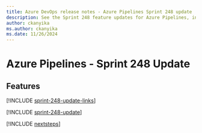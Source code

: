 ```yaml
---
title: Azure DevOps release notes - Azure Pipelines Sprint 248 update
description: See the Sprint 248 feature updates for Azure Pipelines, including next steps.
author: ckanyika
ms.author: ckanyika
ms.date: 11/26/2024
---
```


# Azure Pipelines - Sprint 248 Update

## Features

[!INCLUDE [sprint-248-update-links](../includes/pipelines/sprint-248-update-links.md)]

[!INCLUDE [sprint-248-update](../includes/pipelines/sprint-248-update.md)]

[!INCLUDE [nextsteps](../includes/nextsteps.md)]